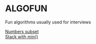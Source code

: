 ALGOFUN
=======

Fun algorithms usually used for interviews

[Numbers subset](numbers_subset.py)
<br/>
[Stack with min()](stack_getmin.py)
